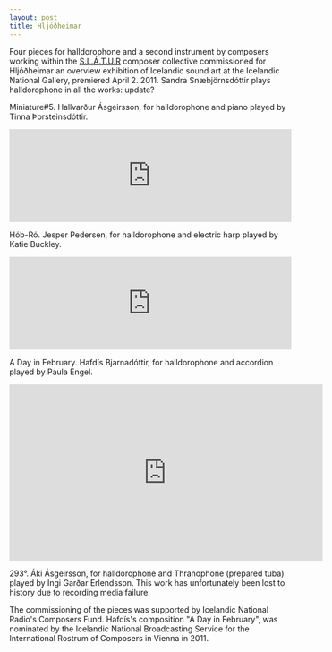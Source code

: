 ```yaml
---
layout: post
title: Hljóðheimar
---
```


Four pieces for halldorophone and a second instrument by composers working within the [S.L.Á.T.U.R](www.slatur.is) composer collective commissioned for Hljóðheimar an overview exhibition of Icelandic sound art at the Icelandic National Gallery, premiered April 2. 2011. Sandra Snæbjörnsdóttir plays halldorophone in all the works: update?



Miniature#5. Hallvarður Ásgeirsson, for halldorophone and piano played by Tinna Þorsteinsdóttir.

<iframe width="100%" height="166" scrolling="no" frameborder="no" src="https://w.soundcloud.com/player/?url=https%3A//api.soundcloud.com/tracks/319308277&amp;color=%2321170f&amp;auto_play=false&amp;hide_related=false&amp;show_comments=true&amp;show_user=true&amp;show_reposts=false&amp;show_teaser=true"></iframe>

Hób-Ró. Jesper Pedersen, for halldorophone and electric harp played by Katie Buckley.

<iframe width="100%" height="166" scrolling="no" frameborder="no" src="https://w.soundcloud.com/player/?url=https%3A//api.soundcloud.com/tracks/26831880&amp;color=%232e272b&amp;auto_play=false&amp;hide_related=false&amp;show_comments=true&amp;show_user=true&amp;show_reposts=false&amp;show_teaser=true"></iframe>

A Day in February. Hafdís Bjarnadóttir, for halldorophone and accordion played by Paula Engel.

<iframe width="560" height="315" src="https://www.youtube-nocookie.com/embed/zgEI3h5gces?rel=0&amp;showinfo=0" frameborder="0" allowfullscreen></iframe>

293°. Áki Ásgeirsson, for halldorophone and Thranophone (prepared tuba) played by Ingi Garðar Erlendsson. This work has unfortunately been lost to history due to recording media failure.

The commissioning of the pieces was supported by Icelandic National Radio's Composers Fund. Hafdís's composition "A Day in February", was nominated by the Icelandic National Broadcasting Service for the International Rostrum of Composers in Vienna in 2011.
